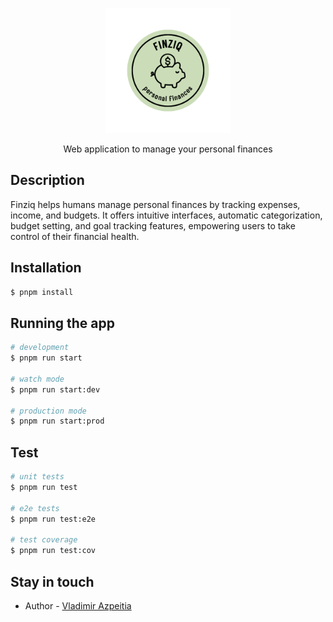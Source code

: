 <p align="center">
  <a href="http://nestjs.com/" target="blank"><img src="./public/logo.png" width="200" alt="Nest Logo" /></a>
</p>

[circleci-image]: https://img.shields.io/circleci/build/github/nestjs/nest/master?token=abc123def456
[circleci-url]: https://circleci.com/gh/nestjs/nest

  <p align="center">Web application to manage your personal finances</p>
    <p align="center">

## Description

Finziq helps humans manage personal finances by tracking expenses, income, and budgets. It offers intuitive interfaces, automatic categorization, budget setting, and goal tracking features, empowering users to take control of their financial health.

## Installation

```bash
$ pnpm install
```

## Running the app

```bash
# development
$ pnpm run start

# watch mode
$ pnpm run start:dev

# production mode
$ pnpm run start:prod
```

## Test

```bash
# unit tests
$ pnpm run test

# e2e tests
$ pnpm run test:e2e

# test coverage
$ pnpm run test:cov
```

## Stay in touch

- Author - [Vladimir Azpeitia](https://vladimirah.com/)
